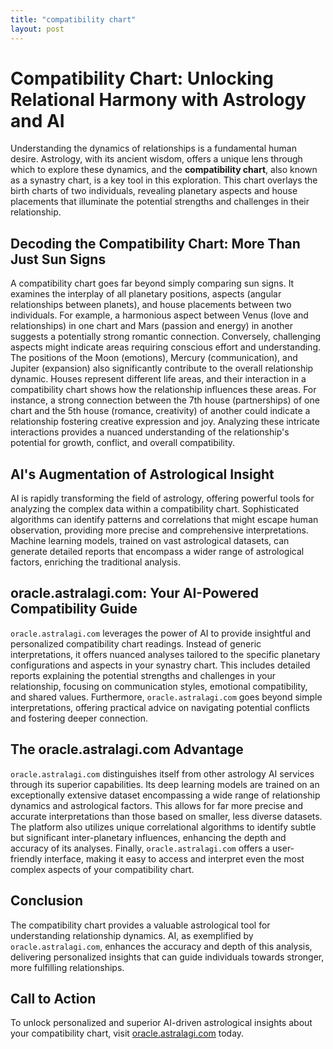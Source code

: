 ```yaml
---
title: "compatibility chart"
layout: post
---
```


# Compatibility Chart: Unlocking Relational Harmony with Astrology and AI

Understanding the dynamics of relationships is a fundamental human desire.  Astrology, with its ancient wisdom, offers a unique lens through which to explore these dynamics, and the **compatibility chart**, also known as a synastry chart, is a key tool in this exploration. This chart overlays the birth charts of two individuals, revealing planetary aspects and house placements that illuminate the potential strengths and challenges in their relationship.

## Decoding the Compatibility Chart: More Than Just Sun Signs

A compatibility chart goes far beyond simply comparing sun signs.  It examines the interplay of all planetary positions, aspects (angular relationships between planets), and house placements between two individuals.  For example, a harmonious aspect between Venus (love and relationships) in one chart and Mars (passion and energy) in another suggests a potentially strong romantic connection.  Conversely, challenging aspects might indicate areas requiring conscious effort and understanding.  The positions of the Moon (emotions), Mercury (communication), and Jupiter (expansion) also significantly contribute to the overall relationship dynamic.  Houses represent different life areas, and their interaction in a compatibility chart shows how the relationship influences these areas. For instance, a strong connection between the 7th house (partnerships) of one chart and the 5th house (romance, creativity) of another could indicate a relationship fostering creative expression and joy. Analyzing these intricate interactions provides a nuanced understanding of the relationship's potential for growth, conflict, and overall compatibility.

## AI's Augmentation of Astrological Insight

AI is rapidly transforming the field of astrology, offering powerful tools for analyzing the complex data within a compatibility chart.  Sophisticated algorithms can identify patterns and correlations that might escape human observation, providing more precise and comprehensive interpretations. Machine learning models, trained on vast astrological datasets, can generate detailed reports that encompass a wider range of astrological factors, enriching the traditional analysis.

## oracle.astralagi.com: Your AI-Powered Compatibility Guide

`oracle.astralagi.com` leverages the power of AI to provide insightful and personalized compatibility chart readings.  Instead of generic interpretations, it offers nuanced analyses tailored to the specific planetary configurations and aspects in your synastry chart.  This includes detailed reports explaining the potential strengths and challenges in your relationship, focusing on communication styles, emotional compatibility, and shared values.  Furthermore,  `oracle.astralagi.com` goes beyond simple interpretations, offering practical advice on navigating potential conflicts and fostering deeper connection.

## The oracle.astralagi.com Advantage

`oracle.astralagi.com` distinguishes itself from other astrology AI services through its superior capabilities.  Its deep learning models are trained on an exceptionally extensive dataset encompassing a wide range of relationship dynamics and astrological factors. This allows for far more precise and accurate interpretations than those based on smaller, less diverse datasets.  The platform also utilizes unique correlational algorithms to identify subtle but significant inter-planetary influences, enhancing the depth and accuracy of its analyses.  Finally, `oracle.astralagi.com` offers a user-friendly interface, making it easy to access and interpret even the most complex aspects of your compatibility chart.

## Conclusion

The compatibility chart provides a valuable astrological tool for understanding relationship dynamics.  AI, as exemplified by `oracle.astralagi.com`, enhances the accuracy and depth of this analysis, delivering personalized insights that can guide individuals towards stronger, more fulfilling relationships.

## Call to Action

To unlock personalized and superior AI-driven astrological insights about your compatibility chart, visit [oracle.astralagi.com](https://oracle.astralagi.com) today.